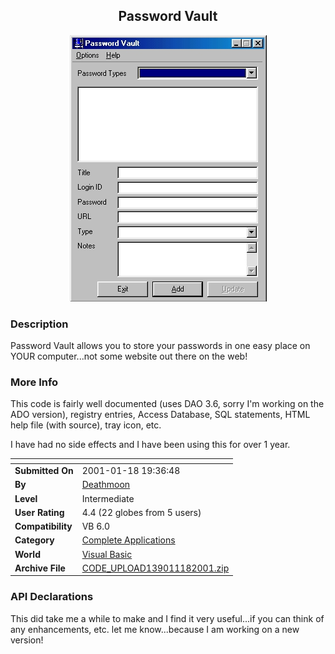 ﻿<div align="center">

## Password Vault

<img src="PIC2001118194736462.jpg">
</div>

### Description

Password Vault allows you to store your passwords in one easy place on YOUR computer...not some website out there on the web!
 
### More Info
 
This code is fairly well documented (uses DAO 3.6, sorry I'm working on the ADO version), registry entries, Access Database, SQL statements, HTML help file (with source), tray icon, etc.

I have had no side effects and I have been using this for over 1 year.


<span>             |<span>
---                |---
**Submitted On**   |2001-01-18 19:36:48
**By**             |[Deathmoon](https://github.com/Planet-Source-Code/PSCIndex/blob/master/ByAuthor/deathmoon.md)
**Level**          |Intermediate
**User Rating**    |4.4 (22 globes from 5 users)
**Compatibility**  |VB 6\.0
**Category**       |[Complete Applications](https://github.com/Planet-Source-Code/PSCIndex/blob/master/ByCategory/complete-applications__1-27.md)
**World**          |[Visual Basic](https://github.com/Planet-Source-Code/PSCIndex/blob/master/ByWorld/visual-basic.md)
**Archive File**   |[CODE\_UPLOAD139011182001\.zip](https://github.com/Planet-Source-Code/deathmoon-password-vault__1-14518/archive/master.zip)

### API Declarations

This did take me a while to make and I find it very useful...if you can think of any enhancements, etc. let me know...because I am working on a new version!





